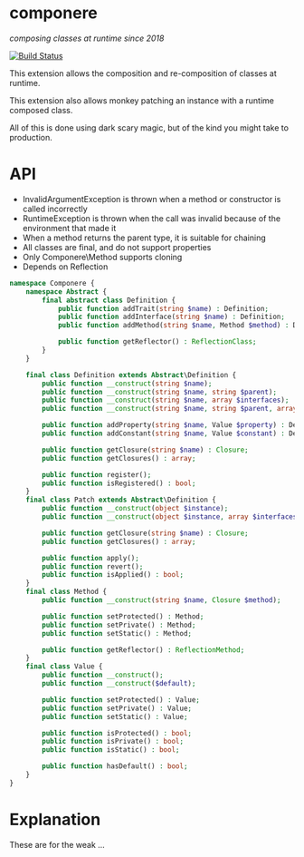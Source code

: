 componere
=========
*composing classes at runtime since 2018*

[![Build Status](https://travis-ci.org/krakjoe/componere.svg?branch=master)](https://travis-ci.org/krakjoe/componere)

This extension allows the composition and re-composition of classes at runtime.

This extension also allows monkey patching an instance with a runtime composed class.

All of this is done using dark scary magic, but of the kind you might take to production.

API
===

  * InvalidArgumentException is thrown when a method or constructor is called incorrectly
  * RuntimeException is thrown when the call was invalid because of the environment that made it
  * When a method returns the parent type, it is suitable for chaining
  * All classes are final, and do not support properties
  * Only Componere\Method supports cloning
  * Depends on Reflection

```php
namespace Componere {
	namespace Abstract {
		final abstract class Definition {
			public function addTrait(string $name) : Definition;
			public function addInterface(string $name) : Definition;
			public function addMethod(string $name, Method $method) : Definition;

			public function getReflector() : ReflectionClass;
		}
	}

	final class Definition extends Abstract\Definition {
		public function __construct(string $name);
		public function __construct(string $name, string $parent);
		public function __construct(string $name, array $interfaces);
		public function __construct(string $name, string $parent, array $interfaces);

		public function addProperty(string $name, Value $property) : Definition;
		public function addConstant(string $name, Value $constant) : Definition; 

		public function getClosure(string $name) : Closure;
		public function getClosures() : array;

		public function register();
		public function isRegistered() : bool;
	}
	final class Patch extends Abstract\Definition {
		public function __construct(object $instance);
		public function __construct(object $instance, array $interfaces);

		public function getClosure(string $name) : Closure;
		public function getClosures() : array;

		public function apply();
		public function revert();
		public function isApplied() : bool;
	}
	final class Method {
		public function __construct(string $name, Closure $method);

		public function setProtected() : Method;
		public function setPrivate() : Method;
		public function setStatic() : Method;

		public function getReflector() : ReflectionMethod;
	}
	final class Value {
		public function __construct();
		public function __construct($default);

		public function setProtected() : Value;
		public function setPrivate() : Value;
		public function setStatic() : Value;

		public function isProtected() : bool;
		public function isPrivate() : bool;
		public function isStatic() : bool;

		public function hasDefault() : bool;
	}
}
```

Explanation
===========

These are for the weak ...
